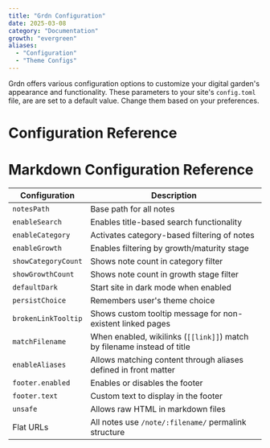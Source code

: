 ```yaml
---
title: "Grdn Configuration"
date: 2025-03-08
category: "Documentation"
growth: "evergreen"
aliases: 
  - "Configuration"
  - "Theme Configs"
---
```


Grdn offers various configuration options to customize your digital garden's appearance and functionality. These parameters to your site's `config.toml` file, are are set to a default value. Change them based on your preferences.

# Configuration Reference
# Markdown Configuration Reference

| Configuration | Description |
|---------------|-------------|
| `notesPath` | Base path for all notes |
| `enableSearch` | Enables title-based search functionality |
| `enableCategory` | Activates category-based filtering of notes |
| `enableGrowth` | Enables filtering by growth/maturity stage |
| `showCategoryCount` | Shows note count in category filter |
| `showGrowthCount` | Shows note count in growth stage filter |
| `defaultDark` | Start site in dark mode when enabled |
| `persistChoice` | Remembers user's theme choice |
| `brokenLinkTooltip` | Shows custom tooltip message for non-existent linked pages |
| `matchFilename` | When enabled, wikilinks (`[[link]]`) match by filename instead of title |
| `enableAliases` | Allows matching content through aliases defined in front matter |
| `footer.enabled` | Enables or disables the footer |
| `footer.text` | Custom text to display in the footer |
| `unsafe` | Allows raw HTML in markdown files |
| Flat URLs | All notes use `/note/:filename/` permalink structure |